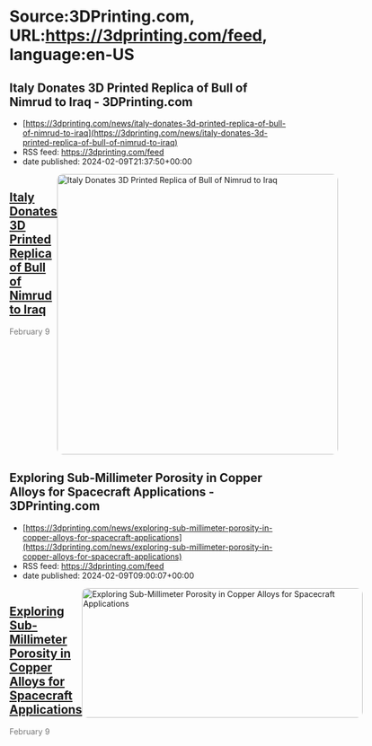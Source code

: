 # Source:3DPrinting.com, URL:https://3dprinting.com/feed, language:en-US

## Italy Donates 3D Printed Replica of Bull of Nimrud to Iraq - 3DPrinting.com
 - [https://3dprinting.com/news/italy-donates-3d-printed-replica-of-bull-of-nimrud-to-iraq](https://3dprinting.com/news/italy-donates-3d-printed-replica-of-bull-of-nimrud-to-iraq)
 - RSS feed: https://3dprinting.com/feed
 - date published: 2024-02-09T21:37:50+00:00

<div style="display: flex;"><div><h2><a href="https://3dprinting.com/news/italy-donates-3d-printed-replica-of-bull-of-nimrud-to-iraq/" target="_blank">Italy Donates 3D Printed Replica of Bull of Nimrud to Iraq</a></h2><span style="color: #777; font-size: 14px; margin-top: auto;">February 9</span></div><div><img alt="Italy Donates 3D Printed Replica of Bull of Nimrud to Iraq" class="attachment-singular-featured-thumb size-singular-featured-thumb wp-post-image" height="500" src="https://3dprinting.com/wp-content/uploads/image4-73-500x500.jpg" style="border-radius: 10px; overflow: hidden;" width="500" /></div></div>

## Exploring Sub-Millimeter Porosity in Copper Alloys for Spacecraft Applications - 3DPrinting.com
 - [https://3dprinting.com/news/exploring-sub-millimeter-porosity-in-copper-alloys-for-spacecraft-applications](https://3dprinting.com/news/exploring-sub-millimeter-porosity-in-copper-alloys-for-spacecraft-applications)
 - RSS feed: https://3dprinting.com/feed
 - date published: 2024-02-09T09:00:07+00:00

<div style="display: flex;"><div><h2><a href="https://3dprinting.com/news/exploring-sub-millimeter-porosity-in-copper-alloys-for-spacecraft-applications/" target="_blank">Exploring Sub-Millimeter Porosity in Copper Alloys for Spacecraft Applications</a></h2><span style="color: #777; font-size: 14px; margin-top: auto;">February 9</span></div><div><img alt="Exploring Sub-Millimeter Porosity in Copper Alloys for Spacecraft Applications" class="attachment-singular-featured-thumb size-singular-featured-thumb wp-post-image" height="231" src="https://3dprinting.com/wp-content/uploads/image3-110-500x231.jpg" style="border-radius: 10px; overflow: hidden;" width="500" /></div></div>

